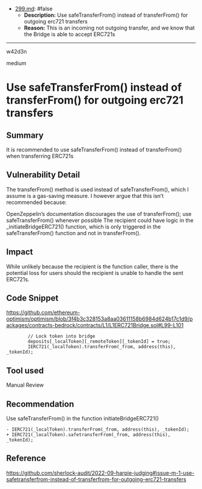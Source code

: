
- [299.md](processed/false/299.md): #false
  - **Description:** Use safeTransferFrom() instead of transferFrom() for outgoing erc721 transfers
  - **Reason:** This is an incoming not outgoing transfer, and we know that the Bridge is able to accept ERC721s

---

w42d3n

medium

# Use safeTransferFrom() instead of transferFrom() for outgoing erc721 transfers

## Summary

It is recommended to use safeTransferFrom() instead of transferFrom() when transferring ERC721s 

## Vulnerability Detail

The transferFrom() method is used instead of safeTransferFrom(), which I assume is a gas-saving measure. I however argue that this isn’t recommended because:

OpenZeppelin’s documentation discourages the use of transferFrom(); use safeTransferFrom() whenever possible
The recipient could have logic in the _initiateBridgeERC721() function, which is only triggered in the safeTransferFrom() function and not in transferFrom().

## Impact

While unlikely because the recipient is the function caller, there is the potential loss for users should the recipient is unable to handle the sent ERC721s.

## Code Snippet

https://github.com/ethereum-optimism/optimism/blob/3f4b3c328153a8aa03611158b6984d624b17c1d9/packages/contracts-bedrock/contracts/L1/L1ERC721Bridge.sol#L99-L101

```solidity
        // Lock token into bridge
        deposits[_localToken][_remoteToken][_tokenId] = true;
        IERC721(_localToken).transferFrom(_from, address(this), _tokenId);
```


## Tool used

Manual Review

## Recommendation

Use safeTransferFrom() in the function initiateBridgeERC721()

```solidity
- IERC721(_localToken).transferFrom(_from, address(this), _tokenId);
+ IERC721(_localToken).safetransferFrom(_from, address(this), _tokenId);
```

## Reference

https://github.com/sherlock-audit/2022-09-harpie-judging#issue-m-1-use-safetransferfrom-instead-of-transferfrom-for-outgoing-erc721-transfers
